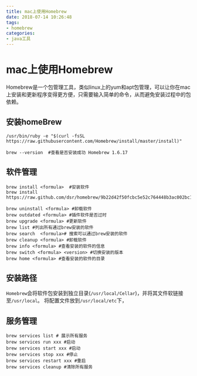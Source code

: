 ```yaml
---
title: mac上使用Homebrew
date: 2018-07-14 10:26:48
tags:
- homebrew
categories:
- java工具
---
```


# mac上使用Homebrew

Homebrew是一个包管理工具，类似linux上的yum和apt包管理，可以让你在mac上安装和更新程序变得更方便，只需要输入简单的命令，从而避免安装过程中的包依赖。

## 安装homeBrew

```shell
/usr/bin/ruby -e "$(curl -fsSL https://raw.githubusercontent.com/Homebrew/install/master/install)"
```

```shell
brew --version  #查看是否安装成功 Homebrew 1.6.17
```

## 软件管理

```shell
brew install <formula>  #安装软件
brew install https://raw.github.com/dsr/homebrew/9b22d42f50fcbc5e52c764448b3ac002bc153bd7/Library/Formula/python3.rb

brew uninstall <formula> #卸载软件
brew outdated <formula> #插件软件是否过时
brew upgrade <formula> #更新软件
brew list #列出所有通过brew安装的软件
brew search  <formula># 搜索可以通过brew安装的软件
brew cleanup <formula> #卸载软件
brew info <formula> #查看安装的软件的信息
brew switch <formula> <version> #切换安装的版本
brew home <formula> #查看安装的软件的目录
```

## 安装路径

`Homebrew`会将软件包安装到独立目录(`/usr/local/Cellar`)，并将其文件软链接至`/usr/local`。  将配置文件放到`/usr/local/etc`下，

## 服务管理

```shell
brew services list # 展示所有服务
brew services run xxx #启动
brew services start xxx #启动
brew services stop xxx #停止
brew services restart xxx #重启
brew services cleanup #清除所有服务
```

